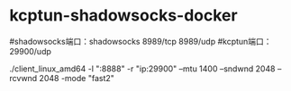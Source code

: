 # kcptun-shadowsocks-docker

#shadowsocks端口：shadowsocks 8989/tcp 8989/udp
#kcptun端口： 29900/udp


./client_linux_amd64 -l ":8888" -r "ip:29900" –mtu 1400 –sndwnd 2048 –rcvwnd 2048 -mode "fast2"
